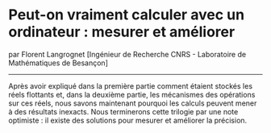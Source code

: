 # Peut-on vraiment calculer avec un ordinateur : mesurer et améliorer
par Florent Langrognet [Ingénieur de Recherche CNRS - Laboratoire de Mathématiques de Besançon]

---

Après avoir expliqué dans la première partie comment étaient stockés les réels flottants et, dans la deuxième partie, les mécanismes des opérations sur ces réels, nous savons maintenant pourquoi les calculs peuvent mener à des résultats inexacts. Nous terminerons cette trilogie par une note optimiste : il existe des solutions pour mesurer et améliorer la précision.

